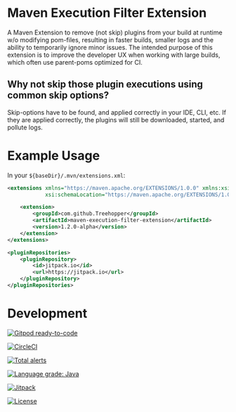 # Maven Execution Filter Extension
A Maven Extension to remove (not skip) plugins from your build at runtime w/o modifying pom-files, resulting in faster builds, smaller logs and the ability to temporarily ignore minor issues.
The intended purpose of this extension is to improve the developer UX when working with large builds, which often use parent-poms optimized for CI.

## Why not skip those plugin executions using common skip options?
Skip-options have to be found, and applied correctly in your IDE, CLI, etc.
If they are applied correctly, the plugins will still be downloaded, started, and pollute logs.

# Example Usage
In your `${baseDir}/.mvn/extensions.xml`:
```xml
<extensions xmlns="https://maven.apache.org/EXTENSIONS/1.0.0" xmlns:xsi="https://www.w3.org/2001/XMLSchema-instance"
            xsi:schemaLocation="https://maven.apache.org/EXTENSIONS/1.0.0 https://maven.apache.org/xsd/core-extensions-1.0.0.xsd">

    <extension>
        <groupId>com.github.Treehopper</groupId>
        <artifactId>maven-execution-filter-extension</artifactId>
        <version>1.2.0-alpha</version>
    </extension>
</extensions>
```

```xml
<pluginRepositories>
    <pluginRepository>
        <id>jitpack.io</id>
        <url>https://jitpack.io</url>
    </pluginRepository>
</pluginRepositories>
```

# Development
[![Gitpod ready-to-code](https://img.shields.io/badge/Gitpod-ready--to--code-blue?logo=gitpod)](https://gitpod.io/#https://github.com/Treehopper/maven-execution-filter-extension)

[![CircleCI](https://circleci.com/gh/Treehopper/maven-execution-filter-extension/tree/main.svg?style=svg)](https://circleci.com/gh/Treehopper/maven-execution-filter-extension/tree/main)

[![Total alerts](https://img.shields.io/lgtm/alerts/g/Treehopper/maven-execution-filter-extension.svg?logo=lgtm&logoWidth=18)](https://lgtm.com/projects/g/Treehopper/maven-execution-filter-extension/alerts/)

[![Language grade: Java](https://img.shields.io/lgtm/grade/java/g/Treehopper/maven-execution-filter-extension.svg?logo=lgtm&logoWidth=18)](https://lgtm.com/projects/g/Treehopper/maven-execution-filter-extension/context:java)

[![Jitpack](https://jitpack.io/v/Treehopper/maven-execution-filter-extension.svg)](https://jitpack.io/#Treehopper/maven-execution-filter-extension)

[![License](https://img.shields.io/badge/License-Apache%202.0-blue.svg)](https://opensource.org/licenses/Apache-2.0)